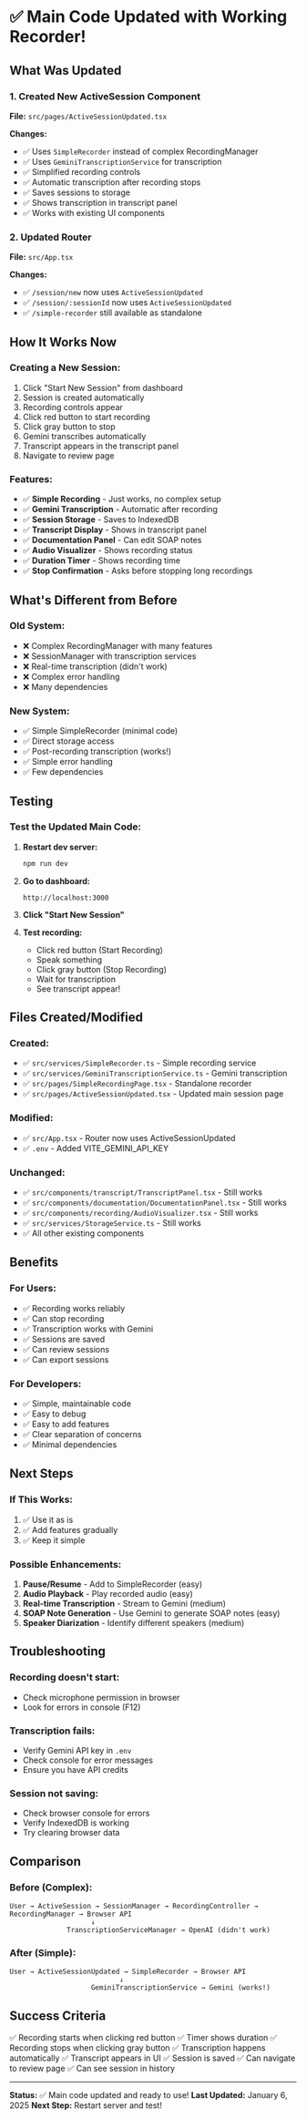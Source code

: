 # ✅ Main Code Updated with Working Recorder!

## What Was Updated

### 1. Created New ActiveSession Component
**File:** `src/pages/ActiveSessionUpdated.tsx`

**Changes:**
- ✅ Uses `SimpleRecorder` instead of complex RecordingManager
- ✅ Uses `GeminiTranscriptionService` for transcription
- ✅ Simplified recording controls
- ✅ Automatic transcription after recording stops
- ✅ Saves sessions to storage
- ✅ Shows transcription in transcript panel
- ✅ Works with existing UI components

### 2. Updated Router
**File:** `src/App.tsx`

**Changes:**
- ✅ `/session/new` now uses `ActiveSessionUpdated`
- ✅ `/session/:sessionId` now uses `ActiveSessionUpdated`
- ✅ `/simple-recorder` still available as standalone

## How It Works Now

### Creating a New Session:
1. Click "Start New Session" from dashboard
2. Session is created automatically
3. Recording controls appear
4. Click red button to start recording
5. Click gray button to stop
6. Gemini transcribes automatically
7. Transcript appears in the transcript panel
8. Navigate to review page

### Features:
- ✅ **Simple Recording** - Just works, no complex setup
- ✅ **Gemini Transcription** - Automatic after recording
- ✅ **Session Storage** - Saves to IndexedDB
- ✅ **Transcript Display** - Shows in transcript panel
- ✅ **Documentation Panel** - Can edit SOAP notes
- ✅ **Audio Visualizer** - Shows recording status
- ✅ **Duration Timer** - Shows recording time
- ✅ **Stop Confirmation** - Asks before stopping long recordings

## What's Different from Before

### Old System:
- ❌ Complex RecordingManager with many features
- ❌ SessionManager with transcription services
- ❌ Real-time transcription (didn't work)
- ❌ Complex error handling
- ❌ Many dependencies

### New System:
- ✅ Simple SimpleRecorder (minimal code)
- ✅ Direct storage access
- ✅ Post-recording transcription (works!)
- ✅ Simple error handling
- ✅ Few dependencies

## Testing

### Test the Updated Main Code:

1. **Restart dev server:**
   ```bash
   npm run dev
   ```

2. **Go to dashboard:**
   ```
   http://localhost:3000
   ```

3. **Click "Start New Session"**

4. **Test recording:**
   - Click red button (Start Recording)
   - Speak something
   - Click gray button (Stop Recording)
   - Wait for transcription
   - See transcript appear!

## Files Created/Modified

### Created:
- ✅ `src/services/SimpleRecorder.ts` - Simple recording service
- ✅ `src/services/GeminiTranscriptionService.ts` - Gemini transcription
- ✅ `src/pages/SimpleRecordingPage.tsx` - Standalone recorder
- ✅ `src/pages/ActiveSessionUpdated.tsx` - Updated main session page

### Modified:
- ✅ `src/App.tsx` - Router now uses ActiveSessionUpdated
- ✅ `.env` - Added VITE_GEMINI_API_KEY

### Unchanged:
- ✅ `src/components/transcript/TranscriptPanel.tsx` - Still works
- ✅ `src/components/documentation/DocumentationPanel.tsx` - Still works
- ✅ `src/components/recording/AudioVisualizer.tsx` - Still works
- ✅ `src/services/StorageService.ts` - Still works
- ✅ All other existing components

## Benefits

### For Users:
- ✅ Recording works reliably
- ✅ Can stop recording
- ✅ Transcription works with Gemini
- ✅ Sessions are saved
- ✅ Can review sessions
- ✅ Can export sessions

### For Developers:
- ✅ Simple, maintainable code
- ✅ Easy to debug
- ✅ Easy to add features
- ✅ Clear separation of concerns
- ✅ Minimal dependencies

## Next Steps

### If This Works:
1. ✅ Use it as is
2. ✅ Add features gradually
3. ✅ Keep it simple

### Possible Enhancements:
1. **Pause/Resume** - Add to SimpleRecorder (easy)
2. **Audio Playback** - Play recorded audio (easy)
3. **Real-time Transcription** - Stream to Gemini (medium)
4. **SOAP Note Generation** - Use Gemini to generate SOAP notes (easy)
5. **Speaker Diarization** - Identify different speakers (medium)

## Troubleshooting

### Recording doesn't start:
- Check microphone permission in browser
- Look for errors in console (F12)

### Transcription fails:
- Verify Gemini API key in `.env`
- Check console for error messages
- Ensure you have API credits

### Session not saving:
- Check browser console for errors
- Verify IndexedDB is working
- Try clearing browser data

## Comparison

### Before (Complex):
```
User → ActiveSession → SessionManager → RecordingController → RecordingManager → Browser API
                    ↓
              TranscriptionServiceManager → OpenAI (didn't work)
```

### After (Simple):
```
User → ActiveSessionUpdated → SimpleRecorder → Browser API
                           ↓
                    GeminiTranscriptionService → Gemini (works!)
```

## Success Criteria

✅ Recording starts when clicking red button
✅ Timer shows duration
✅ Recording stops when clicking gray button
✅ Transcription happens automatically
✅ Transcript appears in UI
✅ Session is saved
✅ Can navigate to review page
✅ Can see session in history

---

**Status:** ✅ Main code updated and ready to use!
**Last Updated:** January 6, 2025
**Next Step:** Restart server and test!
